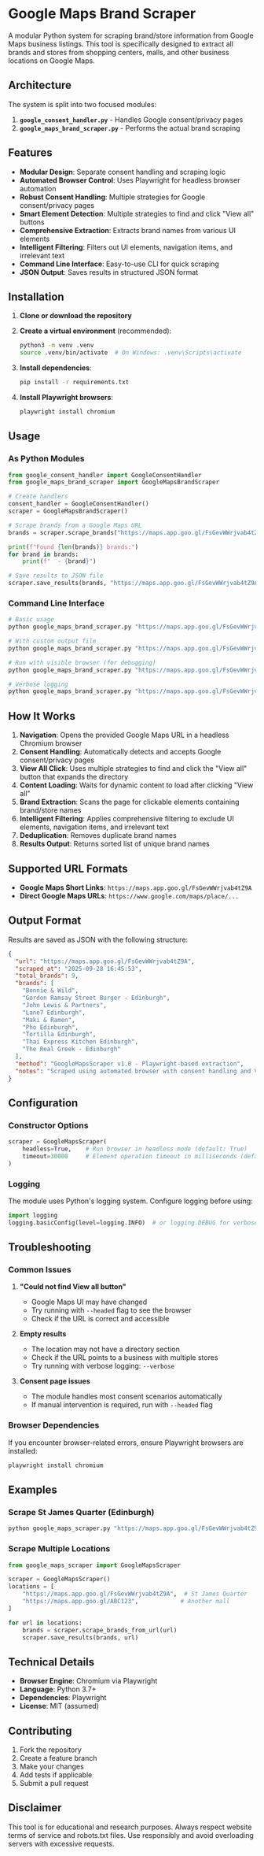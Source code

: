 # Google Maps Brand Scraper

A modular Python system for scraping brand/store information from Google Maps business listings. This tool is specifically designed to extract all brands and stores from shopping centers, malls, and other business locations on Google Maps.

## Architecture

The system is split into two focused modules:

1. **`google_consent_handler.py`** - Handles Google consent/privacy pages
2. **`google_maps_brand_scraper.py`** - Performs the actual brand scraping

## Features

- **Modular Design**: Separate consent handling and scraping logic
- **Automated Browser Control**: Uses Playwright for headless browser automation
- **Robust Consent Handling**: Multiple strategies for Google consent/privacy pages
- **Smart Element Detection**: Multiple strategies to find and click "View all" buttons
- **Comprehensive Extraction**: Extracts brand names from various UI elements
- **Intelligent Filtering**: Filters out UI elements, navigation items, and irrelevant text
- **Command Line Interface**: Easy-to-use CLI for quick scraping
- **JSON Output**: Saves results in structured JSON format

## Installation

1. **Clone or download the repository**

2. **Create a virtual environment** (recommended):
   ```bash
   python3 -m venv .venv
   source .venv/bin/activate  # On Windows: .venv\Scripts\activate
   ```

3. **Install dependencies**:
   ```bash
   pip install -r requirements.txt
   ```

4. **Install Playwright browsers**:
   ```bash
   playwright install chromium
   ```

## Usage

### As Python Modules

```python
from google_consent_handler import GoogleConsentHandler
from google_maps_brand_scraper import GoogleMapsBrandScraper

# Create handlers
consent_handler = GoogleConsentHandler()
scraper = GoogleMapsBrandScraper()

# Scrape brands from a Google Maps URL
brands = scraper.scrape_brands("https://maps.app.goo.gl/FsGevWWrjvab4tZ9A")

print(f"Found {len(brands)} brands:")
for brand in brands:
    print(f"  - {brand}")

# Save results to JSON file
scraper.save_results(brands, "https://maps.app.goo.gl/FsGevWWrjvab4tZ9A", "st_james_brands.json")
```

### Command Line Interface

```bash
# Basic usage
python google_maps_brand_scraper.py "https://maps.app.goo.gl/FsGevWWrjvab4tZ9A"

# With custom output file
python google_maps_brand_scraper.py "https://maps.app.goo.gl/FsGevWWrjvab4tZ9A" --output my_brands.json

# Run with visible browser (for debugging)
python google_maps_brand_scraper.py "https://maps.app.goo.gl/FsGevWWrjvab4tZ9A" --headed

# Verbose logging
python google_maps_brand_scraper.py "https://maps.app.goo.gl/FsGevWWrjvab4tZ9A" --verbose
```

## How It Works

1. **Navigation**: Opens the provided Google Maps URL in a headless Chromium browser
2. **Consent Handling**: Automatically detects and accepts Google consent/privacy pages
3. **View All Click**: Uses multiple strategies to find and click the "View all" button that expands the directory
4. **Content Loading**: Waits for dynamic content to load after clicking "View all"
5. **Brand Extraction**: Scans the page for clickable elements containing brand/store names
6. **Intelligent Filtering**: Applies comprehensive filtering to exclude UI elements, navigation items, and irrelevant text
7. **Deduplication**: Removes duplicate brand names
8. **Results Output**: Returns sorted list of unique brand names

## Supported URL Formats

- **Google Maps Short Links**: `https://maps.app.goo.gl/FsGevWWrjvab4tZ9A`
- **Direct Google Maps URLs**: `https://www.google.com/maps/place/...`

## Output Format

Results are saved as JSON with the following structure:

```json
{
  "url": "https://maps.app.goo.gl/FsGevWWrjvab4tZ9A",
  "scraped_at": "2025-09-28 16:45:53",
  "total_brands": 9,
  "brands": [
    "Bonnie & Wild",
    "Gordon Ramsay Street Burger - Edinburgh",
    "John Lewis & Partners",
    "Lane7 Edinburgh",
    "Maki & Ramen",
    "Pho Edinburgh",
    "Tortilla Edinburgh",
    "Thai Express Kitchen Edinburgh",
    "The Real Greek - Edinburgh"
  ],
  "method": "GoogleMapsScraper v1.0 - Playwright-based extraction",
  "notes": "Scraped using automated browser with consent handling and View all button clicking"
}
```

## Configuration

### Constructor Options

```python
scraper = GoogleMapsScraper(
    headless=True,    # Run browser in headless mode (default: True)
    timeout=30000     # Element operation timeout in milliseconds (default: 30000)
)
```

### Logging

The module uses Python's logging system. Configure logging before using:

```python
import logging
logging.basicConfig(level=logging.INFO)  # or logging.DEBUG for verbose output
```

## Troubleshooting

### Common Issues

1. **"Could not find View all button"**
   - Google Maps UI may have changed
   - Try running with `--headed` flag to see the browser
   - Check if the URL is correct and accessible

2. **Empty results**
   - The location may not have a directory section
   - Check if the URL points to a business with multiple stores
   - Try running with verbose logging: `--verbose`

3. **Consent page issues**
   - The module handles most consent scenarios automatically
   - If manual intervention is required, run with `--headed` flag

### Browser Dependencies

If you encounter browser-related errors, ensure Playwright browsers are installed:

```bash
playwright install chromium
```

## Examples

### Scrape St James Quarter (Edinburgh)

```bash
python google_maps_scraper.py "https://maps.app.goo.gl/FsGevWWrjvab4tZ9A" --output st_james_quarter_brands.json
```

### Scrape Multiple Locations

```python
from google_maps_scraper import GoogleMapsScraper

scraper = GoogleMapsScraper()
locations = [
    "https://maps.app.goo.gl/FsGevWWrjvab4tZ9A",  # St James Quarter
    "https://maps.app.goo.gl/ABC123",            # Another mall
]

for url in locations:
    brands = scraper.scrape_brands_from_url(url)
    scraper.save_results(brands, url)
```

## Technical Details

- **Browser Engine**: Chromium via Playwright
- **Language**: Python 3.7+
- **Dependencies**: Playwright
- **License**: MIT (assumed)

## Contributing

1. Fork the repository
2. Create a feature branch
3. Make your changes
4. Add tests if applicable
5. Submit a pull request

## Disclaimer

This tool is for educational and research purposes. Always respect website terms of service and robots.txt files. Use responsibly and avoid overloading servers with excessive requests.
